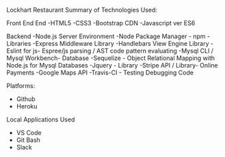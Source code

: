 Lockhart Restaurant
Summary of Technologies Used:

Front End End 
-HTML5
-CSS3
-Bootstrap CDN
-Javascript ver ES6

Backend 
-Node.js Server Environment
-Node Package Manager - npm - Libraries
-Express Middleware Library
-Handlebars View Engine Library
-Eslint for js- Espree/js parsing / AST code pattern evaluating
-Mysql CLI / Mysql Workbench- Database
-Sequelize - Object Relational Mapping with Node.js for Mysql Databases
-Jquery - Library
-Stripe API / Library- Online Payments
-Google Maps API 
-Travis-CI - Testing Debugging Code

Platforms:
- Github
- Heroku

Local Applications Used
- VS Code
- Git Bash
- Slack





